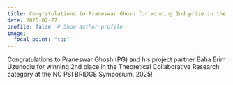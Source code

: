 ```yaml
---
title: Congratulations to Praneswar Ghosh for winning 2nd prize in the 2025 NC PSI BRIDGE Symposium!
date: 2025-02-27
profile: false  # Show author profile
image:
  focal_point: "top"
---
```


Congratulations to Praneswar Ghosh (PG) and his project partner Baha Erim Uzunoglu for winning 2nd place in the Theoretical Collaborative Research category at the NC PSI BRIDGE Symposium, 2025! 

 
